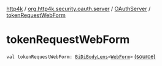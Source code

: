 [http4k](../../index.md) / [org.http4k.security.oauth.server](../index.md) / [OAuthServer](index.md) / [tokenRequestWebForm](./token-request-web-form.md)

# tokenRequestWebForm

`val tokenRequestWebForm: `[`BiDiBodyLens`](../../org.http4k.lens/-bi-di-body-lens/index.md)`<`[`WebForm`](../../org.http4k.lens/-web-form/index.md)`>` [(source)](https://github.com/http4k/http4k/blob/master/http4k-security-oauth/src/main/kotlin/org/http4k/security/oauth/server/OAuthServer.kt#L116)